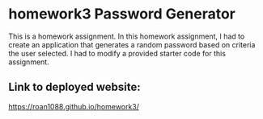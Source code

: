 # homework3 Password Generator

This is a homework assignment. In this homework assignment, I had to create an application that generates a random password based on criteria the user selected. I had to modify a provided starter code for this assignment.
## Link to deployed website:

https://roan1088.github.io/homework3/